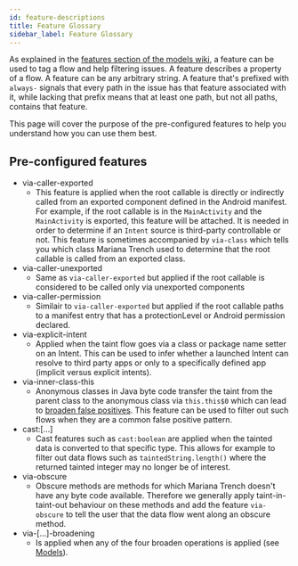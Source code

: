 ```yaml
---
id: feature-descriptions
title: Feature Glossary
sidebar_label: Feature Glossary
---
```


As explained in the [features section of the models wiki](../models/#features), a feature can be used to tag a flow and help filtering issues. A feature describes a property of a flow. A feature can be any arbitrary string. A feature that's prefixed with `always-` signals that every path in the issue has that feature associated with it, while lacking that prefix means that at least one path, but not all paths, contains that feature.

This page will cover the purpose of the pre-configured features to help you understand how you can use them best.

## Pre-configured features

- via-caller-exported
  - This feature is applied when the root callable is directly or indirectly called from an exported component defined in the Android manifest. For example, if the root callable is in the `MainActivity` and the `MainActivity` is exported, this feature will be attached. It is needed in order to determine if an `Intent` source is third-party controllable or not. This feature is sometimes accompanied by `via-class` which tells you which class Mariana Trench used to determine that the root callable is called from an exported class.
- via-caller-unexported
  - Same as `via-caller-exported` but applied if the root callable is considered to be called only via unexported components
- via-caller-permission
  - Similair to `via-caller-exported` but applied if the root callable paths to a manifest entry that has a protectionLevel or Android permission declared.
- via-explicit-intent
  - Applied when the taint flow goes via a class or package name setter on an Intent. This can be used to infer whether a launched Intent can resolve to third party apps or only to a specifically defined app (implicit versus explicit intents).
- via-inner-class-this
  - Anonymous classes in Java byte code transfer the taint from the parent class to the anonymous class via `this.this$0` which can lead to [broaden false positives](../models/#taint-broadening). This feature can be used to filter out such flows when they are a common false positive pattern.
- cast:[...]
  - Cast features such as `cast:boolean` are applied when the tainted data is converted to that specific type. This allows for example to filter out data flows such as `taintedString.length()` where the returned tainted integer may no longer be of interest.
- via-obscure
  - Obscure methods are methods for which Mariana Trench doesn't have any byte code available. Therefore we generally apply taint-in-taint-out behaviour on these methods and add the feature `via-obscure` to tell the user that the data flow went along an obscure method.
- via-[...]-broadening
  - Is applied when any of the four broaden operations is applied (see [Models](../models/#taint-broadening)).
